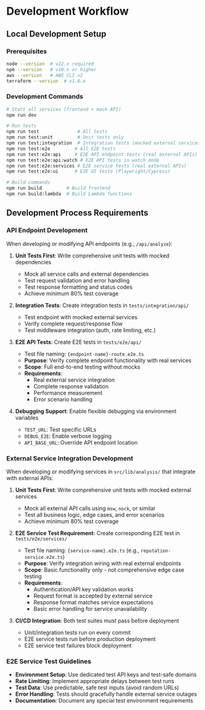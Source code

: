 # Development Workflow

## Local Development Setup

### Prerequisites
```bash
node --version  # v22.x required
npm --version   # v10.x or higher
aws --version   # AWS CLI v2
terraform --version  # v1.6.x
```

### Development Commands
```bash
# Start all services (frontend + mock API)
npm run dev

# Run tests
npm run test              # All tests
npm run test:unit         # Unit tests only
npm run test:integration  # Integration tests (mocked external services)
npm run test:e2e         # All E2E tests
npm run test:e2e:api     # E2E API endpoint tests (real external APIs)
npm run test:e2e:api:watch # E2E API tests in watch mode
npm run test:e2e:services # E2E service tests (real external APIs)
npm run test:e2e:ui      # E2E UI tests (Playwright/Cypress)

# Build commands
npm run build         # Build frontend
npm run build:lambda  # Build Lambda functions
```

## Development Process Requirements

### API Endpoint Development

When developing or modifying API endpoints (e.g., `/api/analyze`):

1. **Unit Tests First**: Write comprehensive unit tests with mocked dependencies
   - Mock all service calls and external dependencies
   - Test request validation and error handling
   - Test response formatting and status codes
   - Achieve minimum 80% test coverage

2. **Integration Tests**: Create integration tests in `tests/integration/api/`
   - Test endpoint with mocked external services
   - Verify complete request/response flow
   - Test middleware integration (auth, rate limiting, etc.)

3. **E2E API Tests**: Create E2E tests in `tests/e2e/api/`
   - Test file naming: `{endpoint-name}-route.e2e.ts`
   - **Purpose**: Verify complete endpoint functionality with real services
   - **Scope**: Full end-to-end testing without mocks
   - **Requirements**:
     - Real external service integration
     - Complete response validation
     - Performance measurement
     - Error scenario handling

4. **Debugging Support**: Enable flexible debugging via environment variables
   - `TEST_URL`: Test specific URLs
   - `DEBUG_E2E`: Enable verbose logging
   - `API_BASE_URL`: Override API endpoint location

### External Service Integration Development

When developing or modifying services in `src/lib/analysis/` that integrate with external APIs:

1. **Unit Tests First**: Write comprehensive unit tests with mocked external services
   - Mock all external API calls using `msw`, `nock`, or similar
   - Test all business logic, edge cases, and error scenarios
   - Achieve minimum 80% test coverage

2. **E2E Service Test Requirement**: Create corresponding E2E test in `tests/e2e/services/`
   - Test file naming: `{service-name}.e2e.ts` (e.g., `reputation-service.e2e.ts`)
   - **Purpose**: Verify integration wiring with real external endpoints
   - **Scope**: Basic functionality only - not comprehensive edge case testing
   - **Requirements**:
     - Authentication/API key validation works
     - Request format is accepted by external service
     - Response format matches service expectations
     - Basic error handling for service unavailability

3. **CI/CD Integration**: Both test suites must pass before deployment
   - Unit/integration tests run on every commit
   - E2E service tests run before production deployment
   - E2E service test failures block deployment

### E2E Service Test Guidelines

- **Environment Setup**: Use dedicated test API keys and test-safe domains
- **Rate Limiting**: Implement appropriate delays between test runs
- **Test Data**: Use predictable, safe test inputs (avoid random URLs)
- **Error Handling**: Tests should gracefully handle external service outages
- **Documentation**: Document any special test environment requirements
